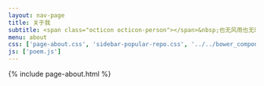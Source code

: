 ```yaml
---
layout: nav-page
title: 关于我
subtitle: <span class="octicon octicon-person"></span>&nbsp;也无风雨也无晴
menu: about
css: ['page-about.css', 'sidebar-popular-repo.css', '../../bower_components/flag-icon-css/css/flag-icon.min.css', 'poem.css', 'header-style.css']
js: ['poem.js']
---
```

{% include page-about.html %}
